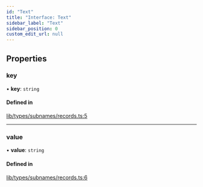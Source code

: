 ```yaml
---
id: "Text"
title: "Interface: Text"
sidebar_label: "Text"
sidebar_position: 0
custom_edit_url: null
---
```


## Properties

### key

• **key**: `string`

#### Defined in

[lib/types/subnames/records.ts:5](https://github.com/JustaName-id/JustaName-sdk/blob/610ce53/packages/@justaname.id/sdk/src/lib/types/subnames/records.ts#L5)

___

### value

• **value**: `string`

#### Defined in

[lib/types/subnames/records.ts:6](https://github.com/JustaName-id/JustaName-sdk/blob/610ce53/packages/@justaname.id/sdk/src/lib/types/subnames/records.ts#L6)
